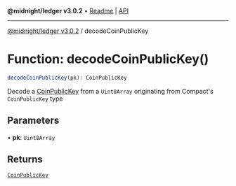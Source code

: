 **@midnight/ledger v3.0.2** • [Readme](../README.md) \| [API](../globals.md)

***

[@midnight/ledger v3.0.2](../README.md) / decodeCoinPublicKey

# Function: decodeCoinPublicKey()

```ts
decodeCoinPublicKey(pk): CoinPublicKey
```

Decode a [CoinPublicKey](../type-aliases/CoinPublicKey.md) from a `Uint8Array` originating from Compact's
`CoinPublicKey` type

## Parameters

• **pk**: `Uint8Array`

## Returns

[`CoinPublicKey`](../type-aliases/CoinPublicKey.md)
